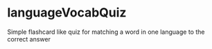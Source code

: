 # languageVocabQuiz
Simple flashcard like quiz for matching a word in one language to the correct answer
